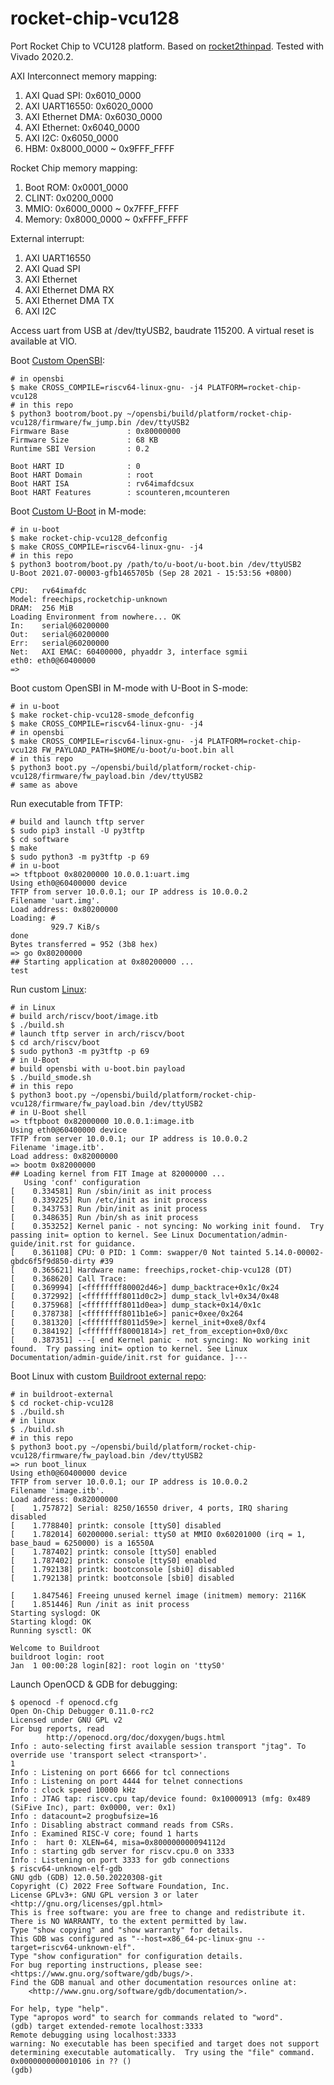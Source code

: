 # rocket-chip-vcu128

Port Rocket Chip to VCU128 platform. Based on [rocket2thinpad](https://github.com/jiegec/rocket2thinpad). Tested with Vivado 2020.2.

AXI Interconnect memory mapping:

1. AXI Quad SPI: 0x6010_0000
2. AXI UART16550: 0x6020_0000
3. AXI Ethernet DMA: 0x6030_0000
4. AXI Ethernet: 0x6040_0000
5. AXI I2C: 0x6050_0000
6. HBM: 0x8000_0000 ~ 0x9FFF_FFFF

Rocket Chip memory mapping:

1. Boot ROM: 0x0001_0000
2. CLINT: 0x0200_0000
3. MMIO: 0x6000_0000 ~ 0x7FFF_FFFF
4. Memory: 0x8000_0000 ~ 0xFFFF_FFFF

External interrupt:

1. AXI UART16550
2. AXI Quad SPI
3. AXI Ethernet
4. AXI Ethernet DMA RX
5. AXI Ethernet DMA TX
6. AXI I2C

Access uart from USB at /dev/ttyUSB2, baudrate 115200. A virtual reset is available at VIO.

Boot [Custom OpenSBI](https://github.com/jiegec/opensbi/tree/rocket-chip-vcu128):

```shell
# in opensbi
$ make CROSS_COMPILE=riscv64-linux-gnu- -j4 PLATFORM=rocket-chip-vcu128
# in this repo
$ python3 bootrom/boot.py ~/opensbi/build/platform/rocket-chip-vcu128/firmware/fw_jump.bin /dev/ttyUSB2
Firmware Base             : 0x80000000
Firmware Size             : 68 KB
Runtime SBI Version       : 0.2

Boot HART ID              : 0
Boot HART Domain          : root
Boot HART ISA             : rv64imafdcsux
Boot HART Features        : scounteren,mcounteren
```

Boot [Custom U-Boot](https://github.com/jiegec/u-boot/tree/rocket-chip-vcu128) in M-mode:

```shell
# in u-boot
$ make rocket-chip-vcu128_defconfig
$ make CROSS_COMPILE=riscv64-linux-gnu- -j4
# in this repo
$ python3 bootrom/boot.py /path/to/u-boot/u-boot.bin /dev/ttyUSB2
U-Boot 2021.07-00003-gfb1465705b (Sep 28 2021 - 15:53:56 +0800)

CPU:   rv64imafdc
Model: freechips,rocketchip-unknown
DRAM:  256 MiB
Loading Environment from nowhere... OK
In:    serial@60200000
Out:   serial@60200000
Err:   serial@60200000
Net:   AXI EMAC: 60400000, phyaddr 3, interface sgmii
eth0: eth0@60400000
=> 
```

Boot custom OpenSBI in M-mode with U-Boot in S-mode:

```shell
# in u-boot
$ make rocket-chip-vcu128-smode_defconfig
$ make CROSS_COMPILE=riscv64-linux-gnu- -j4
# in opensbi
$ make CROSS_COMPILE=riscv64-linux-gnu- -j4 PLATFORM=rocket-chip-vcu128 FW_PAYLOAD_PATH=$HOME/u-boot/u-boot.bin all
# in this repo
$ python3 boot.py ~/opensbi/build/platform/rocket-chip-vcu128/firmware/fw_payload.bin /dev/ttyUSB2
# same as above
```

Run executable from TFTP:

```shell
# build and launch tftp server
$ sudo pip3 install -U py3tftp
$ cd software
$ make
$ sudo python3 -m py3tftp -p 69
# in u-boot
=> tftpboot 0x80200000 10.0.0.1:uart.img
Using eth0@60400000 device
TFTP from server 10.0.0.1; our IP address is 10.0.0.2
Filename 'uart.img'.
Load address: 0x80200000
Loading: #
         929.7 KiB/s
done
Bytes transferred = 952 (3b8 hex)
=> go 0x80200000
## Starting application at 0x80200000 ...
test
```

Run custom [Linux](https://github.com/jiegec/linux/tree/rocket-chip-vcu128):

```shell
# in Linux
# build arch/riscv/boot/image.itb
$ ./build.sh
# launch tftp server in arch/riscv/boot
$ cd arch/riscv/boot
$ sudo python3 -m py3tftp -p 69
# in U-Boot
# build opensbi with u-boot.bin payload
$ ./build_smode.sh
# in this repo
$ python3 boot.py ~/opensbi/build/platform/rocket-chip-vcu128/firmware/fw_payload.bin /dev/ttyUSB2
# in U-Boot shell
=> tftpboot 0x82000000 10.0.0.1:image.itb
Using eth0@60400000 device
TFTP from server 10.0.0.1; our IP address is 10.0.0.2
Filename 'image.itb'.
Load address: 0x82000000
=> bootm 0x82000000
## Loading kernel from FIT Image at 82000000 ...
   Using 'conf' configuration
[    0.334581] Run /sbin/init as init process
[    0.339225] Run /etc/init as init process
[    0.343753] Run /bin/init as init process
[    0.348635] Run /bin/sh as init process
[    0.353252] Kernel panic - not syncing: No working init found.  Try passing init= option to kernel. See Linux Documentation/admin-guide/init.rst for guidance.
[    0.361108] CPU: 0 PID: 1 Comm: swapper/0 Not tainted 5.14.0-00002-gbdc6f5f9d850-dirty #39
[    0.365621] Hardware name: freechips,rocket-chip-vcu128 (DT)
[    0.368620] Call Trace:
[    0.369994] [<ffffffff80002d46>] dump_backtrace+0x1c/0x24
[    0.372992] [<ffffffff8011d0c2>] dump_stack_lvl+0x34/0x48
[    0.375968] [<ffffffff8011d0ea>] dump_stack+0x14/0x1c
[    0.378738] [<ffffffff8011b1e6>] panic+0xee/0x264
[    0.381320] [<ffffffff8011d59e>] kernel_init+0xe8/0xf4
[    0.384192] [<ffffffff80001814>] ret_from_exception+0x0/0xc
[    0.387351] ---[ end Kernel panic - not syncing: No working init found.  Try passing init= option to kernel. See Linux Documentation/admin-guide/init.rst for guidance. ]---
```

Boot Linux with custom [Buildroot external repo](https://github.com/jiegec/buildroot-external/tree/master/rocket-chip-vcu128):

```shell
# in buildroot-external
$ cd rocket-chip-vcu128
$ ./build.sh
# in linux
$ ./build.sh
# in this repo
$ python3 boot.py ~/opensbi/build/platform/rocket-chip-vcu128/firmware/fw_payload.bin /dev/ttyUSB2
=> run boot_linux
Using eth0@60400000 device
TFTP from server 10.0.0.1; our IP address is 10.0.0.2
Filename 'image.itb'.
Load address: 0x82000000
[    1.757872] Serial: 8250/16550 driver, 4 ports, IRQ sharing disabled
[    1.778840] printk: console [ttyS0] disabled
[    1.782014] 60200000.serial: ttyS0 at MMIO 0x60201000 (irq = 1, base_baud = 6250000) is a 16550A
[    1.787402] printk: console [ttyS0] enabled
[    1.787402] printk: console [ttyS0] enabled
[    1.792138] printk: bootconsole [sbi0] disabled
[    1.792138] printk: bootconsole [sbi0] disabled

[    1.847546] Freeing unused kernel image (initmem) memory: 2116K
[    1.851446] Run /init as init process
Starting syslogd: OK
Starting klogd: OK
Running sysctl: OK

Welcome to Buildroot
buildroot login: root
Jan  1 00:00:28 login[82]: root login on 'ttyS0'
```

Launch OpenOCD & GDB for debugging:

```shell
$ openocd -f openocd.cfg
Open On-Chip Debugger 0.11.0-rc2
Licensed under GNU GPL v2
For bug reports, read
        http://openocd.org/doc/doxygen/bugs.html
Info : auto-selecting first available session transport "jtag". To override use 'transport select <transport>'.
1
Info : Listening on port 6666 for tcl connections
Info : Listening on port 4444 for telnet connections
Info : clock speed 10000 kHz
Info : JTAG tap: riscv.cpu tap/device found: 0x10000913 (mfg: 0x489 (SiFive Inc), part: 0x0000, ver: 0x1)
Info : datacount=2 progbufsize=16
Info : Disabling abstract command reads from CSRs.
Info : Examined RISC-V core; found 1 harts
Info :  hart 0: XLEN=64, misa=0x800000000094112d
Info : starting gdb server for riscv.cpu.0 on 3333
Info : Listening on port 3333 for gdb connections
$ riscv64-unknown-elf-gdb
GNU gdb (GDB) 12.0.50.20220308-git
Copyright (C) 2022 Free Software Foundation, Inc.
License GPLv3+: GNU GPL version 3 or later <http://gnu.org/licenses/gpl.html>
This is free software: you are free to change and redistribute it.
There is NO WARRANTY, to the extent permitted by law.
Type "show copying" and "show warranty" for details.
This GDB was configured as "--host=x86_64-pc-linux-gnu --target=riscv64-unknown-elf".
Type "show configuration" for configuration details.
For bug reporting instructions, please see:
<https://www.gnu.org/software/gdb/bugs/>.
Find the GDB manual and other documentation resources online at:
    <http://www.gnu.org/software/gdb/documentation/>.

For help, type "help".
Type "apropos word" to search for commands related to "word".
(gdb) target extended-remote localhost:3333
Remote debugging using localhost:3333
warning: No executable has been specified and target does not support
determining executable automatically.  Try using the "file" command.
0x0000000000010106 in ?? ()
(gdb) 
```